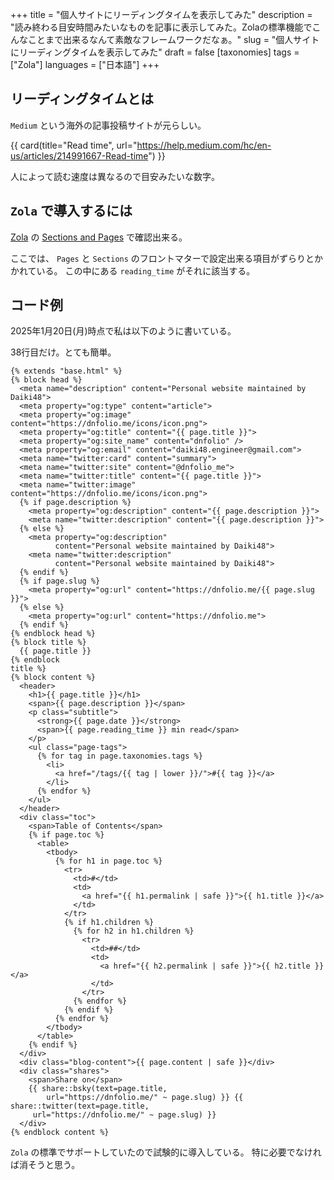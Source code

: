 +++
title = "個人サイトにリーディングタイムを表示してみた"
description = "読み終わる目安時間みたいなものを記事に表示してみた。Zolaの標準機能でこんなことまで出来るなんて素敵なフレームワークだなぁ。"
slug = "個人サイトにリーディングタイムを表示してみた"
draft = false
[taxonomies]
tags = ["Zola"]
languages = ["日本語"]
+++

## リーディングタイムとは

`Medium` という海外の記事投稿サイトが元らしい。

{{ card(title="Read time", url="https://help.medium.com/hc/en-us/articles/214991667-Read-time") }}

人によって読む速度は異なるので目安みたいな数字。

## `Zola` で導入するには

[Zola](https://www.getzola.org) の [Sections and Pages](https://www.getzola.org/documentation/templates/pages-sections/) で確認出来る。

ここでは、 `Pages` と `Sections` のフロントマターで設定出来る項目がずらりとかかれている。
この中にある `reading_time` がそれに該当する。

## コード例

2025年1月20日(月)時点で私は以下のように書いている。

38行目だけ。とても簡単。

```html,linenos,hl_lines=38
{% extends "base.html" %}
{% block head %}
  <meta name="description" content="Personal website maintained by Daiki48">
  <meta property="og:type" content="article">
  <meta property="og:image" content="https://dnfolio.me/icons/icon.png">
  <meta property="og:title" content="{{ page.title }}">
  <meta property="og:site_name" content="dnfolio" />
  <meta property="og:email" content="daiki48.engineer@gmail.com">
  <meta name="twitter:card" content="summary">
  <meta name="twitter:site" content="@dnfolio_me">
  <meta name="twitter:title" content="{{ page.title }}">
  <meta name="twitter:image" content="https://dnfolio.me/icons/icon.png">
  {% if page.description %}
    <meta property="og:description" content="{{ page.description }}">
    <meta name="twitter:description" content="{{ page.description }}">
  {% else %}
    <meta property="og:description"
          content="Personal website maintained by Daiki48">
    <meta name="twitter:description"
          content="Personal website maintained by Daiki48">
  {% endif %}
  {% if page.slug %}
    <meta property="og:url" content="https://dnfolio.me/{{ page.slug }}">
  {% else %}
    <meta property="og:url" content="https://dnfolio.me">
  {% endif %}
{% endblock head %}
{% block title %}
  {{ page.title }}
{% endblock
title %}
{% block content %}
  <header>
    <h1>{{ page.title }}</h1>
    <span>{{ page.description }}</span>
    <p class="subtitle">
      <strong>{{ page.date }}</strong>
      <span>{{ page.reading_time }} min read</span>
    </p>
    <ul class="page-tags">
      {% for tag in page.taxonomies.tags %}
        <li>
          <a href="/tags/{{ tag | lower }}/">#{{ tag }}</a>
        </li>
      {% endfor %}
    </ul>
  </header>
  <div class="toc">
    <span>Table of Contents</span>
    {% if page.toc %}
      <table>
        <tbody>
          {% for h1 in page.toc %}
            <tr>
              <td>#</td>
              <td>
                <a href="{{ h1.permalink | safe }}">{{ h1.title }}</a>
              </td>
            </tr>
            {% if h1.children %}
              {% for h2 in h1.children %}
                <tr>
                  <td>##</td>
                  <td>
                    <a href="{{ h2.permalink | safe }}">{{ h2.title }}</a>
                  </td>
                </tr>
              {% endfor %}
            {% endif %}
          {% endfor %}
        </tbody>
      </table>
    {% endif %}
  </div>
  <div class="blog-content">{{ page.content | safe }}</div>
  <div class="shares">
    <span>Share on</span>
    {{ share::bsky(text=page.title,
        url="https://dnfolio.me/" ~ page.slug) }} {{ share::twitter(text=page.title,
     url="https://dnfolio.me/" ~ page.slug) }}
  </div>
{% endblock content %}
```

`Zola` の標準でサポートしていたので試験的に導入している。
特に必要でなければ消そうと思う。
